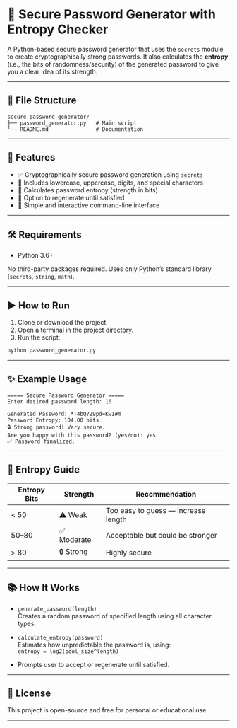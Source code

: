 # 🔐 Secure Password Generator with Entropy Checker

A Python-based secure password generator that uses the `secrets` module to create cryptographically strong passwords. It also calculates the **entropy** (i.e., the bits of randomness/security) of the generated password to give you a clear idea of its strength.

---

## 📂 File Structure

```
secure-password-generator/
├── password_generator.py   # Main script
└── README.md               # Documentation
```

---

## 🚀 Features

- ✅ Cryptographically secure password generation using `secrets`
- 🔣 Includes lowercase, uppercase, digits, and special characters
- 🔐 Calculates password entropy (strength in bits)
- 🔁 Option to regenerate until satisfied
- 🧠 Simple and interactive command-line interface

---

## 🛠️ Requirements

- Python 3.6+

No third-party packages required. Uses only Python’s standard library (`secrets`, `string`, `math`).

---

## ▶️ How to Run

1. Clone or download the project.
2. Open a terminal in the project directory.
3. Run the script:

```bash
python password_generator.py
```

---

## ✨ Example Usage

```
===== Secure Password Generator =====
Enter desired password length: 16

Generated Password: *T4bQ?Z9pd=KwI#m
Password Entropy: 104.00 bits
🔒 Strong password! Very secure.
Are you happy with this password? (yes/no): yes
✅ Password finalized.
```

---

## 🔐 Entropy Guide

| Entropy Bits | Strength         | Recommendation                        |
|--------------|------------------|----------------------------------------|
| < 50         | ⚠️ Weak          | Too easy to guess — increase length    |
| 50–80        | ✅ Moderate       | Acceptable but could be stronger       |
| > 80         | 🔒 Strong         | Highly secure                          |

---

## 📚 How It Works

- `generate_password(length)`  
  Creates a random password of specified length using all character types.

- `calculate_entropy(password)`  
  Estimates how unpredictable the password is, using:  
  `entropy = log2(pool_size^length)`

- Prompts user to accept or regenerate until satisfied.

---

## 📄 License

This project is open-source and free for personal or educational use.

---

